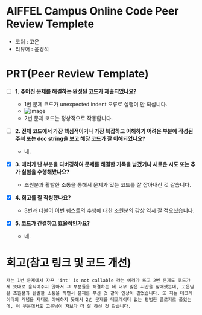 # AIFFEL Campus Online Code Peer Review Templete
- 코더 : 고은
- 리뷰어 : 윤경석


# PRT(Peer Review Template)
- [ ]  **1. 주어진 문제를 해결하는 완성된 코드가 제출되었나요?**
    - 1번 문제 코드가 unexpected indent 오류로 실행이 안 되십니다.
    - ![image](https://github.com/user-attachments/assets/22a328c3-f2d9-4543-862d-d1e4c1dc92cc)
    - 2번 문제 코드는 정상적으로 작동합니다.
    
- [ ]  **2. 전체 코드에서 가장 핵심적이거나 가장 복잡하고 이해하기 어려운 부분에 작성된 
주석 또는 doc string을 보고 해당 코드가 잘 이해되었나요?**
    - 네.
        
- [x]  **3. 에러가 난 부분을 디버깅하여 문제를 해결한 기록을 남겼거나
새로운 시도 또는 추가 실험을 수행해봤나요?**
    - 조원분과 활발한 소통을 통해서 문제가 있는 코드를 잘 잡아내신 것 같습니다.
        
- [x]  **4. 회고를 잘 작성했나요?**
    - 3번과 더불어 이번 퀘스트의 수행에 대한 조원분의 감상 역시 잘 적으셨습니다.
        
- [x]  **5. 코드가 간결하고 효율적인가요?**
    - 네.

# 회고(참고 링크 및 코드 개선)
```
저는 1번 문제에서 자꾸 'int' is not callable 라는 에러가 뜨고 2번 문제도 코드가 제 뜻대로 움직여주지 않아서 그 부분들을 해결하는 데 너무 많은 시간을 할애했는데, 고은님은 조원분과 활발한 소통을 하면서 문제를 푸신 것 같아 인상이 깊었습니다. 또 저는 데코레이터의 개념을 제대로 이해하지 못해서 2번 문제를 데코레이터 없는 평범한 클로저로 풀었는데, 이 부분에서도 고은님이 저보다 더 잘 하신 것 같습니다.
```
